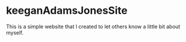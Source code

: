 # keeganAdamsJonesSite
This is a simple website that I created to let others know a little bit about myself.
